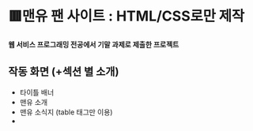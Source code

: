 # 🟥맨유 팬 사이트 : HTML/CSS로만 제작

**웹 서비스 프로그래밍 전공에서 기말 과제로 제출한 프로젝트**

## 작동 화면 (+섹션 별 소개)
* 타이틀 배너
* 맨유 소개
* 맨유 소식지 (table 태그만 이용)
* 
